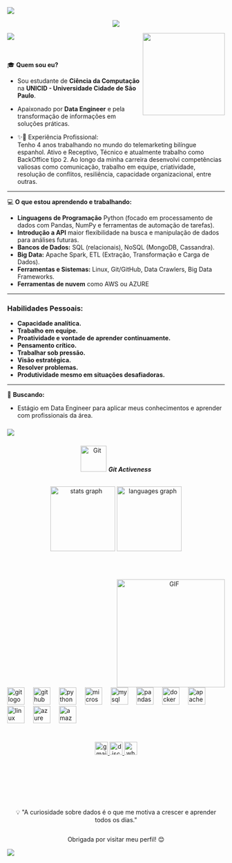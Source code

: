 <!--horizontal divider(gradiant)-->
<img src="https://user-images.githubusercontent.com/73097560/115834477-dbab4500-a447-11eb-908a-139a6edaec5c.gif">
<p align="center">
  <a href="https://github.com/DenverCoder1/readme-typing-svg"><img  src="https://readme-typing-svg.herokuapp.com?font=Time+New+Roman&color=cyan&size=25&center=true&vCenter=true&width=900&height=100&lines=👋+Olá!+Bem-vindo+meu+Perfil..&hearts;++;No+GitHub+de+Data+Engineer..&hearts;"></a> 
</p>
<img src="https://user-images.githubusercontent.com/73097560/115834477-dbab4500-a447-11eb-908a-139a6edaec5c.gif">

<img align="right" height="190" src="https://cdn.prod.website-files.com/662fb92f905585b61b12afd8/666af67c534d424825188e46_loop_pcy%20saying%20hi%20crop.gif"  />

<br> <br>
🎓 **Quem sou eu?**  
- Sou estudante de **Ciência da Computação** na **UNICID - Universidade Cidade de São Paulo**.  
- Apaixonado por **Data Engineer** e pela transformação de informações em soluções práticas.

- ✨💼 Experiência Profissional:<br>
  Tenho 4 anos trabalhando no mundo do telemarketing bilíngue espanhol.
  Ativo e Receptivo, Técnico e atualmente trabalho como BackOffice tipo 2. Ao longo da minha carreira
  desenvolvi competências valiosas como comunicação, trabalho em equipe, criatividade, resolução de
  conflitos, resiliência, capacidade organizacional, entre outras.
<hr>


💻 **O que estou aprendendo e trabalhando:**  
- **Linguagens de Programação** Python (focado em processamento de dados com Pandas, NumPy e ferramentas de automação de tarefas).
- **Introdução a API** maior flexibilidade na busca e manipulação de dados para análises futuras.
- **Bancos de Dados:** SQL (relacionais), NoSQL (MongoDB, Cassandra).
- **Big Data:** Apache Spark, ETL (Extração, Transformação e Carga de Dados).
- **Ferramentas e Sistemas:** Linux, Git/GitHub, Data Crawlers, Big Data Frameworks.
- **Ferramentas de nuvem** como AWS ou AZURE


<hr>

### **Habilidades Pessoais:**  
- **Capacidade analítica.**  
- **Trabalho em equipe.** 
- **Proatividade e vontade de aprender continuamente.**
- **Pensamento crítico.** 
- **Trabalhar sob pressão.**
- **Visão estratégica.**
- **Resolver problemas.**
- **Produtividade mesmo em situações desafiadoras.**

<hr>


🌱 **Buscando:**  
- Estágio em Data Engineer para aplicar meus conhecimentos e aprender com profissionais da área.  


###
<!--horizontal divider(gradiant)-->
<img src="https://user-images.githubusercontent.com/73097560/115834477-dbab4500-a447-11eb-908a-139a6edaec5c.gif">



###

<p align="center">
 <img src="https://media.giphy.com/media/W5eoZHPpUx9sapR0eu/giphy.gif" width="60px"  alt="Git"/>&nbsp;<i><b>Git Activeness</b></i>
</p>
 <br>
<div style="display:grid;align-items:center;justify-content:center">


<div align="center">

<div align="center">
  <img src="https://github-readme-stats.vercel.app/api?username=jhonManuelGil&hide_title=false&hide_rank=false&show_icons=true&include_all_commits=true&count_private=true&disable_animations=false&theme=swift&locale=pt-br&hide_border=false&order=1&custom_title=Data%20Engineer" height="150" alt="stats graph"  />
  <img src="https://github-readme-stats.vercel.app/api/top-langs?username=jhonManuelGil&locale=pt-br&hide_title=false&layout=compact&card_width=320&langs_count=5&theme=swift&hide_border=true&order=2" height="150" alt="languages graph"  />
</div>

###
</div>

###

<a target="_blank" align="center">
  <img align="right" top="500" width="250" alt="GIF" src="https://media.licdn.com/dms/image/v2/C4D12AQEeKAn9dPLbhw/article-cover_image-shrink_600_2000/article-cover_image-shrink_600_2000/0/1616667695311?e=2147483647&v=beta&t=kTwpM9lkrrnW7rxZG1tjv8zzaaCC27Kss09MVDh-49M">
</a>
<div align="left">
  <img src="https://cdn.jsdelivr.net/gh/devicons/devicon/icons/git/git-original-wordmark.svg" height="40" alt="git logo"  />
  <img width="12" />
  <img src="https://cdn.jsdelivr.net/gh/devicons/devicon/icons/github/github-original-wordmark.svg" height="40" alt="github logo"  />
  <img width="12" />
  <img src="https://cdn.jsdelivr.net/gh/devicons/devicon/icons/python/python-original-wordmark.svg" height="40" alt="python logo"  />
  <img width="12" />
  <img src="https://cdn.jsdelivr.net/gh/devicons/devicon/icons/microsoftsqlserver/microsoftsqlserver-plain-wordmark.svg" height="40" alt="microsoftsqlserver logo"  />
  <img width="12" />
  <img src="https://cdn.jsdelivr.net/gh/devicons/devicon/icons/mysql/mysql-original-wordmark.svg" height="40" alt="mysql logo"  />
  <img width="12" />
  <img src="https://cdn.jsdelivr.net/gh/devicons/devicon/icons/pandas/pandas-original-wordmark.svg" height="40" alt="pandas logo"  />
  <img width="12" />
  <img src="https://cdn.jsdelivr.net/gh/devicons/devicon/icons/docker/docker-original-wordmark.svg" height="40" alt="docker logo"  />
  <img width="12" />
  <img src="https://cdn.jsdelivr.net/gh/devicons/devicon/icons/apache/apache-original-wordmark.svg" height="40" alt="apache logo"  />
  <img width="12" />
  <img src="https://cdn.jsdelivr.net/gh/devicons/devicon/icons/linux/linux-original.svg" height="40" alt="linux logo"  />
  <img width="12" />
  <img src="https://cdn.jsdelivr.net/gh/devicons/devicon/icons/azure/azure-original-wordmark.svg" height="40" alt="azure logo"  />
  <img width="12" />
  <img src="https://cdn.jsdelivr.net/gh/devicons/devicon/icons/amazonwebservices/amazonwebservices-plain-wordmark.svg" height="40" alt="amazonwebservices logo"  />
</div>

###

<div align="center">
  
  <a href="mailto:jhonmanuelkg6@gmail.com" target="_blank">
    <img src="https://img.shields.io/static/v1?message=Gmail&logo=gmail&label=&color=D14836&logoColor=white&labelColor=&style=for-the-badge" height="30" alt="gmail logo" target="_blank" />
  </a>
  <a href="https://discord.com/users/835269507663659048" target="_blank">
    <img src="https://img.shields.io/static/v1?message=Discord&logo=discord&label=&color=7289DA&logoColor=white&labelColor=&style=for-the-badge" height="30" alt="discord logo" target="_blank" />
  </a>
  <a href="[https://wa.me/5511958838782](https://github.com/jhonManuelGil)" target="_blank">
    <img src="https://img.shields.io/static/v1?message=Whatsapp&logo=whatsapp&label=&color=25D366&logoColor=white&labelColor=&style=for-the-badge" height="30" alt="whatsapp logo" target="_blank" />    
  </a>

</div>


###

<br/>
 <br> <br> <br>
<p align="center">💡 "A curiosidade sobre dados é o que me motiva a crescer e aprender todos os dias." </p>
<p align="center"> Obrigada por visitar meu perfil! 😊</p>

<!--horizontal divider(gradiant)-->
<img src="https://user-images.githubusercontent.com/73097560/115834477-dbab4500-a447-11eb-908a-139a6edaec5c.gif">





